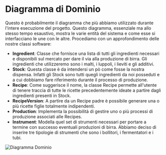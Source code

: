 # Diagramma di Dominio

Questo è probabilmente il diagramma che più abbiamo utilizzato durante l'intere esecuzione del progetto. Questo diagramma, essenziale ma allo stesso tempo esaustivo, mostra le varie entità del sistema e come esse si interfacciano le une con le altre. Procediamo con un approfondimento delle nostre classi software:
* __Ingredient__: Classe che fornisce una lista di tutti gli ingredienti necessari e disponibili sul mercato per dare il via alla produzione di birra. Gli ingredienti che utilizzeremo sono i malti, i luppoli, i lieviti e gli additivi.
* __Stock__: Questa classe è da intendersi un pò come fosse la nostra dispensa. Infatti gli Stock sono tutti quegli ingredienti da noi posseduti e a cui dobbiamo fare riferimento durante il processo di produzione.
* __Recipe__: Come suggerisce il nome, la classe Recipe permette all'utente di tenere traccia di tutte le ricette precedentemente ideate a partire dagli ingredienti presenti in Stock. 
* __RecipeVersion__: A partire da un Recipe padre è possibile generare una o più ricette figlie totalmente indipendenti. 
* __Production__: Implementa la possibilità di gestire uno o più processi di produzione associati alle Recipes.
* __Instrument__: Modella quel set di strumenti necessari per portare a termine con successo eventuali produzioni di birra. Abbiamo deciso di inserire tre tipologie di strumenti che sono i bollitori, i fermentatori e i tubi.


![Diagramma Dominio](https://i.imgur.com/8iFOP9C.jpg)